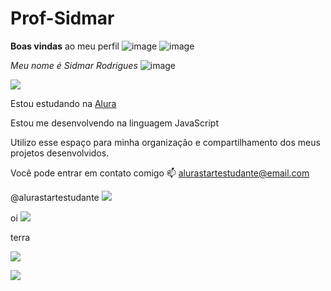 # Prof-Sidmar
**Boas vindas** ao meu perfil ![image](https://github.com/user-attachments/assets/33e5253a-ac1d-4203-99eb-6107780caf81) ![image](https://github.com/user-attachments/assets/aa053218-2264-450a-be05-faa1ba7b45df)


_Meu nome é Sidmar Rodrigues_ ![image](https://github.com/user-attachments/assets/70e3eb37-4103-4a20-b46e-2bfe4374c211)

![](https://media1.tenor.com/m/YQ4RvEq1GX8AAAAC/up.gif)

Estou estudando na [Alura](https://www.alura.com.br)


Estou me desenvolvendo na linguagem JavaScript

Utilizo esse espaço para minha organização e compartilhamento dos meus projetos desenvolvidos.

Você pode entrar em contato comigo 📫
alurastartestudante@email.com

@alurastartestudante 
![](https://media.tenor.com/AQQS6bMiRB8AAAAM/flamengo-segue-o-lider.gif)

oi 
![](https://media.tenor.com/TM0Xkja0docAAAAj/cr7-si.gif)

terra

![](https://media.tenor.com/It_uScpL9TQAAAAM/yurialberto.gif)

![](https://media.tenor.com/2qlMG-0n9cAAAAAM/silvio-santos-huh.gif)


